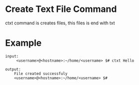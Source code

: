 # Create Text File Command

ctxt command is creates files, this files is end with <dot>txt

# Example

```
input:
     <username>@<hostname>:~/home/<username> $# ctxt Hello

output:
    File created successfuly
    <username>@<hostname>:~/home/<username> $#
```

